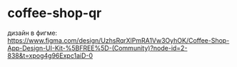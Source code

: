 # coffee-shop-qr

дизайн в фигме: https://www.figma.com/design/UzhsRqrXlPmRA1Vw3OyhOK/Coffee-Shop-App-Design-UI-Kit-%5BFREE%5D-(Community)?node-id=2-838&t=xpog4g96Expc1aiD-0
